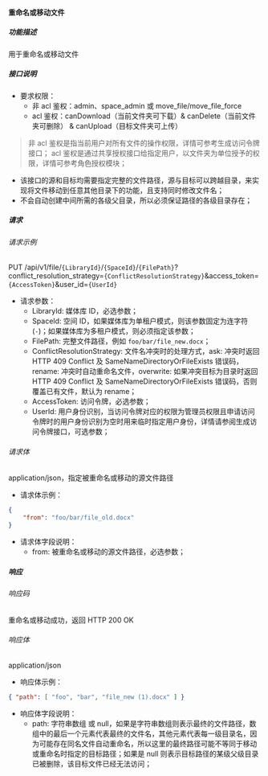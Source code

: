 #### 重命名或移动文件

##### 功能描述

用于重命名或移动文件

##### 接口说明

- 要求权限：
    - 非 acl 鉴权：admin、space_admin 或 move_file/move_file_force
    - acl 鉴权：canDownload（当前文件夹可下载）& canDelete（当前文件夹可删除） & canUpload（目标文件夹可上传）

> 非 acl 鉴权是指当前用户对所有文件的操作权限，详情可参考生成访问令牌接口；
> acl 鉴权是通过共享授权接口给指定用户，以文件夹为单位授予的权限，详情可参考角色授权模块；

- 该接口的源和目标均需要指定完整的文件路径，源与目标可以跨越目录，来实现将文件移动到任意其他目录下的功能，且支持同时修改文件名；
- 不会自动创建中间所需的各级父目录，所以必须保证路径的各级目录存在；

##### 请求

###### 请求示例  

PUT /api/v1/file/`{LibraryId}`/`{SpaceId}`/`{FilePath}`?conflict_resolution_strategy=`{ConflictResolutionStrategy}`&access_token=`{AccessToken}`&user_id=`{UserId}`
- 请求参数：
    - LibraryId: 媒体库 ID，必选参数；
    - SpaceId: 空间 ID，如果媒体库为单租户模式，则该参数固定为连字符(`-`)；如果媒体库为多租户模式，则必须指定该参数；
    - FilePath: 完整文件路径，例如 `foo/bar/file_new.docx`；
    - ConflictResolutionStrategy: 文件名冲突时的处理方式，ask: 冲突时返回 HTTP 409 Conflict 及 SameNameDirectoryOrFileExists 错误码，rename: 冲突时自动重命名文件，overwrite: 如果冲突目标为目录时返回 HTTP 409 Conflict 及 SameNameDirectoryOrFileExists 错误码，否则覆盖已有文件，默认为 rename；
    - AccessToken: 访问令牌，必选参数；
    - UserId: 用户身份识别，当访问令牌对应的权限为管理员权限且申请访问令牌时的用户身份识别为空时用来临时指定用户身份，详情请参阅生成访问令牌接口，可选参数；

###### 请求体

application/json，指定被重命名或移动的源文件路径

- 请求体示例：
```json
{
    "from": "foo/bar/file_old.docx"
}
```
- 请求体字段说明：
    - from: 被重命名或移动的源文件路径，必选参数；

##### 响应

###### 响应码

重命名或移动成功，返回 HTTP 200 OK

###### 响应体

application/json

- 响应体示例：

```json
{ "path": [ "foo", "bar", "file_new (1).docx" ] }
```

- 响应体字段说明：
    - path: 字符串数组 或 null，如果是字符串数组则表示最终的文件路径，数组中的最后一个元素代表最终的文件名，其他元素代表每一级目录名，因为可能存在同名文件自动重命名，所以这里的最终路径可能不等同于移动或重命名时指定的目标路径；如果是 null 则表示目标路径的某级父级目录已被删除，该目标文件已经无法访问；


